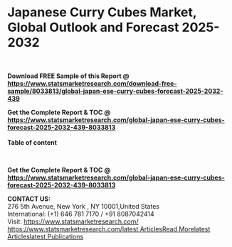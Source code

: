 <h1>Japanese Curry Cubes Market, Global Outlook and Forecast 2025-2032</h1><br/><p><strong>Download FREE Sample of this Report @ <a href="https://www.statsmarketresearch.com/download-free-sample/8033813/global-japan-ese-curry-cubes-forecast-2025-2032-439">https://www.statsmarketresearch.com/download-free-sample/8033813/global-japan-ese-curry-cubes-forecast-2025-2032-439</a></strong></p><div><b>Get the Complete Report & TOC @ <a href="https://www.statsmarketresearch.com/global-japan-ese-curry-cubes-forecast-2025-2032-439-8033813">https://www.statsmarketresearch.com/global-japan-ese-curry-cubes-forecast-2025-2032-439-8033813</a></b></div><br><b>Table of content</b><p><br><div><b>Get the Complete Report & TOC @ <a href="https://www.statsmarketresearch.com/global-japan-ese-curry-cubes-forecast-2025-2032-439-8033813">https://www.statsmarketresearch.com/global-japan-ese-curry-cubes-forecast-2025-2032-439-8033813</a></b></div></p> <b>CONTACT US:</b><br>276 5th Avenue, New York , NY 10001,United States<br>International: (+1) 646 781 7170 / +91 8087042414<br>Visit: <a href="https://www.statsmarketresearch.com/">https://www.statsmarketresearch.com/</a><br><a href="https://gyeongbokgung.com">https://www.statsmarketresearch.com/</a><a href="https://hallyeomaritime.com">latest Articles</a><a href="https://jingwansa.com">Read More</a><a href=https://nguoiviet.jp/">latest Articles</a><a href="https://www.intelmarketresearch.com/">latest Publications</a>